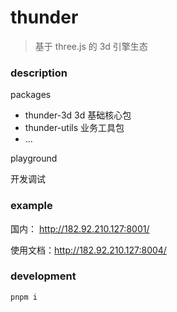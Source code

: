 # thunder

> 基于 three.js 的 3d 引擎生态

### description

packages

- thunder-3d 3d 基础核心包
- thunder-utils 业务工具包
- ...

playground

开发调试

### example 


国内： http://182.92.210.127:8001/

使用文档：http://182.92.210.127:8004/

### development

```bash
pnpm i
```

